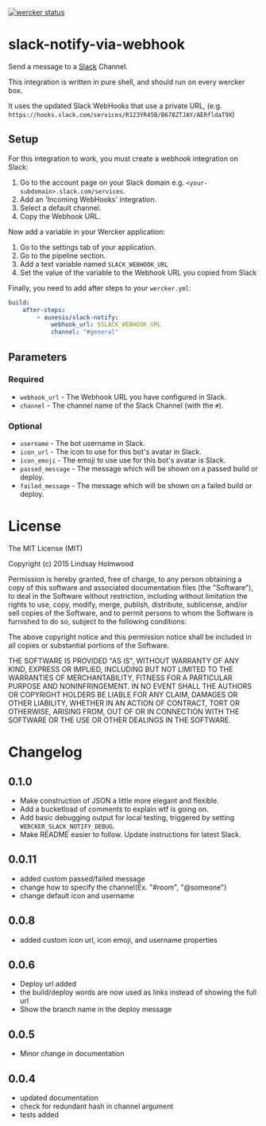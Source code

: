 [![wercker status](https://app.wercker.com/status/6077bdbf04300a6412268672fa39e71b/m "wercker status")](https://app.wercker.com/project/bykey/6077bdbf04300a6412268672fa39e71b)

# slack-notify-via-webhook

Send a message to a [Slack](https://slack.com/) Channel.

This integration is written in pure shell, and should run on every wercker box.

It uses the updated Slack WebHooks that use a private URL,
(e.g. `https://hooks.slack.com/services/R123YR45B/B678ZTJAY/AERfldaT9X`)

## Setup

For this integration to work, you must create a webhook integration on Slack:

1. Go to the account page on your Slack domain e.g. `<your-subdomain>.slack.com/services`.
1. Add an 'Incoming WebHooks' integration.
1. Select a default channel.
1. Copy the Webhook URL.

Now add a variable in your Wercker application:

1. Go to the settings tab of your application.
1. Go to the pipeline section.
1. Add a text variable named `SLACK_WEBHOOK_URL`
1. Set the value of the variable to the Webhook URL you copied from Slack

Finally, you need to add after steps to your `wercker.yml`:

``` yaml
build:
    after-steps:
        - auxesis/slack-notify:
            webhook_url: $SLACK_WEBHOOK_URL
            channel: "#general"
```

## Parameters

### Required

* `webhook_url` - The Webhook URL you have configured in Slack.
* `channel` - The channel name of the Slack Channel (with the `#`).

### Optional

* `username` - The bot username in Slack.
* `icon_url` - The icon to use for this bot's avatar in Slack.
* `icon_emoji` - The emoji to use use for this bot's avatar is Slack.
* `passed_message` - The message which will be shown on a passed build or deploy.
* `failed_message` - The message which will be shown on a failed build or deploy.

# License

The MIT License (MIT)

Copyright (c) 2015 Lindsay Holmwood

Permission is hereby granted, free of charge, to any person obtaining a copy of
this software and associated documentation files (the "Software"), to deal in
the Software without restriction, including without limitation the rights to
use, copy, modify, merge, publish, distribute, sublicense, and/or sell copies of
the Software, and to permit persons to whom the Software is furnished to do so,
subject to the following conditions:

The above copyright notice and this permission notice shall be included in all
copies or substantial portions of the Software.

THE SOFTWARE IS PROVIDED "AS IS", WITHOUT WARRANTY OF ANY KIND, EXPRESS OR
IMPLIED, INCLUDING BUT NOT LIMITED TO THE WARRANTIES OF MERCHANTABILITY, FITNESS
FOR A PARTICULAR PURPOSE AND NONINFRINGEMENT. IN NO EVENT SHALL THE AUTHORS OR
COPYRIGHT HOLDERS BE LIABLE FOR ANY CLAIM, DAMAGES OR OTHER LIABILITY, WHETHER
IN AN ACTION OF CONTRACT, TORT OR OTHERWISE, ARISING FROM, OUT OF OR IN
CONNECTION WITH THE SOFTWARE OR THE USE OR OTHER DEALINGS IN THE SOFTWARE.

# Changelog

## 0.1.0
- Make construction of JSON a little more elegant and flexible.
- Add a bucketload of comments to explain wtf is going on.
- Add basic debugging output for local testing, triggered by setting `WERCKER_SLACK_NOTIFY_DEBUG`.
- Make README easier to follow. Update instructions for latest Slack.

## 0.0.11
- added custom passed/failed message
- change how to specify the channel(Ex. "#room", "@someone")
- change default icon and username

## 0.0.8
- added custom icon url, icon emoji, and username properties

## 0.0.6
- Deploy url added
- the build/deploy words are now used as links instead of showing the full
url
- Show the branch name in the deploy message

## 0.0.5
- Minor change in documentation

## 0.0.4
- updated documentation
- check for redundant hash in channel argument
- tests added
